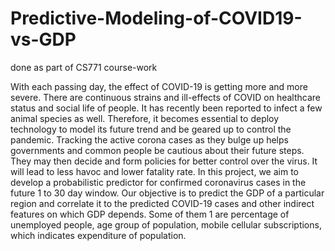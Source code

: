 # Predictive-Modeling-of-COVID19-vs-GDP
done as part of CS771 course-work

With each passing day, the effect of COVID-19 is getting more and more severe. There are
continuous strains and ill-effects of COVID on healthcare status and social life of people. It has
recently been reported to infect a few animal species as well. Therefore, it becomes essential to
deploy technology to model its future trend and be geared up to control the pandemic.
Tracking the active corona cases as they bulge up helps governments and common people be
cautious about their future steps. They may then decide and form policies for better control over the
virus. It will lead to less havoc and lower fatality rate.
In this project, we aim to develop a probabilistic predictor for confirmed coronavirus cases in the
future 1 to 30 day window. Our objective is to predict the GDP of a particular region and correlate it
to the predicted COVID-19 cases and other indirect features on which GDP depends. Some of them
1
are percentage of unemployed people, age group of population, mobile cellular subscriptions, which
indicates expenditure of population.


